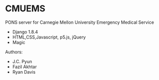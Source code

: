 # CMUEMS

PONS server for Carnegie Mellon University Emergency Medical Service 

  - Django 1.8.4
  - HTML,CSS,Javascript, p5.js, jQuery
  - Magic

Authors:
- J.C. Pyun 
- Fazil Akhtar
- Ryan Davis
